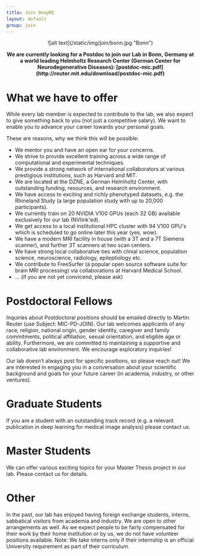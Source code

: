 ```yaml
---
title: Join DeepMI
layout: default
group: join
---
```


 <p style="text-align: center;">
![alt text](/static/img/join/bonn.jpg "Bonn")
</p>

<p style="text-align: center; font-weight: bold;">
We are currently looking for a Postdoc to join our Lab in Bonn, Germany at a world leading Helmholtz Research Center (German Center for Neurodegenerative Diseases):  [postdoc-mic.pdf](http://reuter.mit.edu/download/postdoc-mic.pdf)
</p>

# What we have to offer

While every lab member is expected to contribute to the lab, we also expect to give something back to you (not just a competitive salary). We want to enable you to advance your career towards your personal goals. 

These are reasons, why we think this will be possible:

- We mentor you and have an open ear for your concerns.
- We strive to provide excellent training across a wide range of computational and experimental techniques.
- We provide a strong network of international collaborators at various prestigious institutions, such as Harvard and MIT.
- We are located at the DZNE, a German Helmholtz Center, with outstanding funding, resources, and research environment.
- We have access to exciting and richly phenotyped datasets, e.g. the Rhineland Study (a large population study with up to 20,000 participants).
- We currently train on 20 NVIDIA V100 GPUs (each 32 GB) available exclusively for our lab (NVlink'ed).
- We get access to a local institutional HPC cluster with 94 V100 GPU's which is scheduled to go online later this year (yes, wow).
- We have a modern MRI facility in house (with a 3T and a 7T Siemens scanner), and further 3T scanners at two scan centers.
- We have strong local collaborative ties with clinial science, population science, neuroscience, radiology, epileptiology etc.
- We contribute to FreeSurfer (a popular open source software suite for brain MRI processing) via collaborations at Harvard Medical School.
- ... (if you are not yet convicend, please ask)

# Postdoctoral Fellows

Inquiries about Postdoctoral positions should be emailed directly to Martin Reuter (use Subject: MIC-PD-JOIN). Our lab welcomes applicants of any race, religion, national origin, gender identity, caregiver and family commitments, political affiliation, sexual orientation, and eligible age or ability. Furthermore, we are committed to maintaining a supportive and collaborative lab environment. We encourage exploratory inquiries!

Our lab doesn’t always post for specific positions, so please reach out! We are interested in engaging you in a conversation about your scientific background and goals for your future career (in academia, industry, or other ventures). 

# Graduate Students

If you are a student with an outstanding track record (e.g. a relevant publication in deep learning for medical image analysis) please contact us. 

# Master Students

We can offer various exciting topics for your Master Thesis project in our lab. Please contact us for details.

# Other

In the past, our lab has enjoyed having foreign exchange students, interns, sabbatical visitors from academia and industry.  We are open to other arrangements as well. As we expect people to be fairly compensated for their work by their home institution or by us, we do not have volunteer positions available. Note: We take interns only if their internship is an official University requirement as part of their curriculum.
